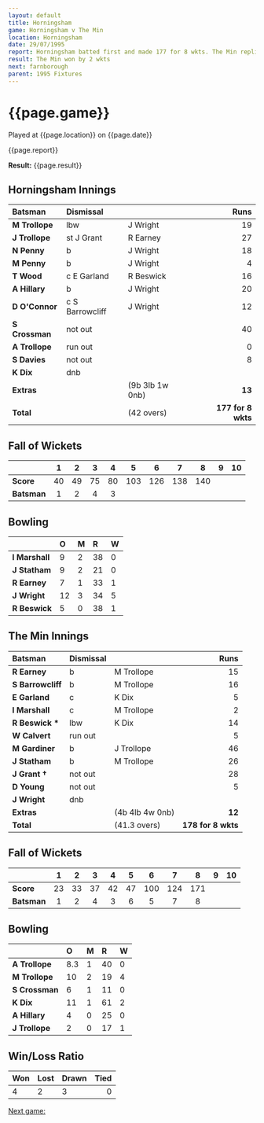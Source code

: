 ```yaml
---
layout: default
title: Horningsham
game: Horningsham v The Min
location: Horningsham
date: 29/07/1995
report: Horningsham batted first and made 177 for 8 wkts. The Min replied with 178 for 8 wkts
result: The Min won by 2 wkts
next: farnborough
parent: 1995 Fixtures
---
```


# {{page.game}}

Played at {{page.location}} on {{page.date}}

{{page.report}}

**Result:** {{page.result}}

## Horningsham Innings

| Batsman | Dismissal |  | Runs |
|:---|:---|---|---:|
| **M Trollope** | lbw | J Wright | 19 |
| **J Trollope** | st J Grant | R Earney | 27 |
| **N Penny** | b | J Wright | 18 |
| **M Penny** | b | J Wright | 4 |
| **T Wood** | c E Garland | R Beswick | 16 |
| **A Hillary** | b | J Wright | 20 |
| **D O'Connor** | c S Barrowcliff | J Wright | 12 |
| **S Crossman** | not out |  | 40 |
| **A Trollope** | run out |  | 0 |
| **S Davies** | not out |  | 8 |
| **K Dix** | dnb |  |  |
| **Extras** | | (9b 3lb 1w 0nb) | **13** |
| **Total** | | (42 overs) | **177 for 8 wkts** |

## Fall of Wickets

| | 1 | 2 | 3 | 4 | 5 | 6 | 7 | 8 | 9 | 10 |
|---|:---:|:---:|:---:|:---:|:---:|:---:|:---:|:---:|:---:|:---:|
| **Score** | 40 | 49 | 75 | 80 | 103 | 126 | 138 | 140 |  |  |
| **Batsman** | 1 | 2 | 4 | 3 |  |  |  |  |  |  |

## Bowling

| | O | M | R | W |
|---|:---|:---|:---|:---|
| **I Marshall** | 9 | 2 | 38 | 0 |
| **J Statham** | 9 | 2 | 21 | 0 |
| **R Earney** | 7 | 1 | 33 | 1 |
| **J Wright** | 12 | 3 | 34 | 5 |
| **R Beswick** | 5 | 0 | 38 | 1 |

## The Min Innings

| Batsman | Dismissal |  | Runs |
|:---|:---|---|---:|
| **R Earney** | b | M Trollope | 15 |
| **S Barrowcliff** | b | M Trollope | 16 |
| **E Garland** | c | K Dix | 5 |
| **I Marshall** | c | M Trollope | 2 |
| **R Beswick &#42;** | lbw | K Dix | 14 |
| **W Calvert** | run out |  | 5 |
| **M Gardiner** | b | J Trollope | 46 |
| **J Statham** | b | M Trollope | 26 |
| **J Grant &#8224;** | not out |  | 28 |
| **D Young** | not out |  | 5 |
| **J Wright** | dnb |  |  |
| **Extras** | | (4b 4lb 4w 0nb) | **12** |
| **Total** | | (41.3 overs) | **178 for 8 wkts** |

## Fall of Wickets

| | 1 | 2 | 3 | 4 | 5 | 6 | 7 | 8 | 9 | 10 |
|---|:---:|:---:|:---:|:---:|:---:|:---:|:---:|:---:|:---:|:---:|
| **Score** | 23 | 33 | 37 | 42 | 47 | 100 | 124 | 171 |  |  |
| **Batsman** | 1 | 2 | 4 | 3 | 6 | 5 | 7 | 8 |  |  |

## Bowling

| | O | M | R | W |
|---|:---|:---|:---|:---|
| **A Trollope** | 8.3 | 1 | 40 | 0 |
| **M Trollope** | 10 | 2 | 19 | 4 |
| **S Crossman** | 6 | 1 | 11 | 0 |
| **K Dix** | 11 | 1 | 61 | 2 |
| **A Hillary** | 4 | 0 | 25 | 0 |
| **J Trollope** | 2 | 0 | 17 | 1 |

## Win/Loss Ratio

| Won | Lost | Drawn | Tied |
|:---|:---|:---|---:|
| 4 | 2 | 3 | 0 |

[Next game:]({{page.next}})